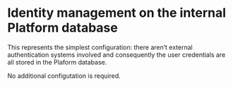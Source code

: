 # Identity management on the internal Platform database

This represents the simplest configuration: there aren’t external authentication systems involved and consequently the user credentials are all stored in the Plaform database.

No additional configutation is required.

